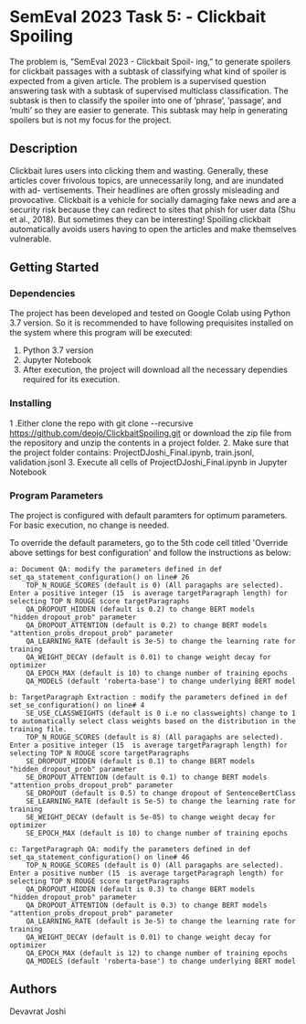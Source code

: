 # SemEval 2023 Task 5: - Clickbait Spoiling

The problem is, ”SemEval 2023 - Clickbait Spoil- ing,” to generate spoilers for clickbait passages with a subtask of classifying what kind of spoiler is expected from a given article. The problem is a supervised question answering task with a subtask of supervised multiclass classification.
The subtask is then to classify the spoiler into one of ’phrase’, ’passage’, and ’multi’ so they are easier to generate. This subtask may help in generating spoilers but is not my focus for the project.

## Description

Clickbait lures users into clicking them and wasting. Generally, these articles cover frivolous topics, are unnecessarily long, and are inundated with ad- vertisements. Their headlines are often grossly misleading and provocative. Clickbait is a vehicle for socially damaging fake news and are a security risk because they can redirect to sites that phish for user data (Shu et al., 2018). But sometimes they can be interesting! Spoiling clickbait automatically avoids users having to open the articles and make themselves vulnerable.

## Getting Started

### Dependencies

The project has been developed and tested on Google Colab using Python 3.7 version. So it is recommended to have following prequisites installed on the system where this program will be executed:
   1. Python 3.7 version
   2. Jupyter Notebook
   3. After execution, the project will download all the necessary dependies required for its execution.

### Installing
   1 .Either clone the repo with git clone --recursive https://github.com/deojo/ClickbaitSpoiling.git or download the zip file from the repository and unzip the contents in a project folder.
   2. Make sure that the project folder contains: ProjectDJoshi_Final.ipynb, train.jsonl, validation.jsonl
   3. Execute all cells of ProjectDJoshi_Final.ipynb in Jupyter Notebook


### Program Parameters

The project is configured with default paramters for optimum parameters. For basic execution, no change is needed.


To override the default parameters, go to the 5th code cell titled 'Override above settings for best configuration' and follow the instructions as below:

    a: Document QA: modify the parameters defined in def set_qa_statement_configuration() on line# 26
        TOP_N_ROUGE_SCORES (default is 0) (All paragaphs are selected). Enter a positive integer (15  is average targetParagraph length) for selecting TOP N ROUGE score targetParagraphs
        QA_DROPOUT_HIDDEN (default is 0.2) to change BERT models "hidden_dropout_prob" parameter
        QA_DROPOUT_ATTENTION (default is 0.2) to change BERT models "attention_probs_dropout_prob" parameter
        QA_LEARNING_RATE (default is 3e-5) to change the learning rate for training
        QA_WEIGHT_DECAY (default is 0.01) to change weight decay for optimizer
        QA_EPOCH_MAX (default is 10) to change number of training epochs
        QA_MODELS (default 'roberta-base') to change underlying BERT model

    b: TargetParagraph Extraction : modify the parameters defined in def set_se_configuration() on line# 4
        SE_USE_CLASSWEIGHTS (default is 0 i.e no classweights) change to 1 to automatically select class weights based on the distribution in the training file.
        TOP_N_ROUGE_SCORES (default is 8) (All paragaphs are selected). Enter a positive integer (15  is average targetParagraph length) for selecting TOP N ROUGE score targetParagraphs
        SE_DROPOUT_HIDDEN (default is 0.1) to change BERT models "hidden_dropout_prob" parameter
        SE_DROPOUT_ATTENTION (default is 0.1) to change BERT models "attention_probs_dropout_prob" parameter
        SE_DROPOUT (default is 0.5) to change dropout of SentenceBertClass
        SE_LEARNING_RATE (default is 5e-5) to change the learning rate for training
        SE_WEIGHT_DECAY (default is 5e-05) to change weight decay for optimizer
        SE_EPOCH_MAX (default is 10) to change number of training epochs

    c: TargetParagraph QA: modify the parameters defined in def set_qa_statement_configuration() on line# 46
        TOP_N_ROUGE_SCORES (default is 0) (All paragaphs are selected). Enter a positive number (15  is average targetParagraph length) for selecting TOP N ROUGE score targetParagraphs
        QA_DROPOUT_HIDDEN (default is 0.3) to change BERT models "hidden_dropout_prob" parameter
        QA_DROPOUT_ATTENTION (default is 0.3) to change BERT models "attention_probs_dropout_prob" parameter
        QA_LEARNING_RATE (default is 3e-5) to change the learning rate for training
        QA_WEIGHT_DECAY (default is 0.01) to change weight decay for optimizer
        QA_EPOCH_MAX (default is 12) to change number of training epochs
        QA_MODELS (default 'roberta-base') to change underlying BERT model


## Authors

Devavrat Joshi
